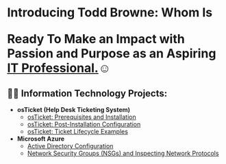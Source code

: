 <h1>Introducing Todd Browne: Whom Is 
 
  Ready To Make an Impact with Passion and Purpose as an Aspiring <a href="https://www.linkedin.com/in/todd-browne-247375124?lipi=urn%3Ali%3Apage%3Ad_flagship3_profile_view_base_contact_details%3BR1Wp33APQiS%2FwrjlkvcyJA%3D%3D">IT Professional.</a>☺</h1>

<h2>👨‍💻 Information Technology Projects:</h2>

- <b>osTicket (Help Desk Ticketing System)</b>
  - [osTicket: Prerequisites and Installation](https://github.com/ToddABrowne/osticket-prereqs)
  - [osTicket: Post-Installation Configuration](https://github.com/ToddABrowne/post-install-config)
  - [osTicket: Ticket Lifecycle Examples](https://github.com/ToddABrowne/ticket-lifecycle)
- <b>Microsoft Azure</b>
  - [Active Directory Configuration](https://github.com/ToddABrowne/Active-Directory-Config)
  - [Network Security Groups (NSGs) and Inspecting Network Protocols](https://github.com/ToddABrowne/azure-network-protocols)
